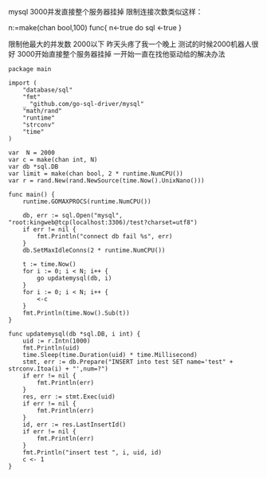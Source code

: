 mysql 3000并发直接整个服务器挂掉
限制连接次数类似这样：

  n:=make(chan bool,100)
	func{
	n<-true
	do sql
	<-true
	}

限制他最大的并发数
2000以下
昨天头疼了我一个晚上
测试的时候2000机器人很好
3000开始直接整个服务器挂掉
一开始一直在找他驱动给的解决办法

	package main

	import (
		"database/sql"
		"fmt"
		_ "github.com/go-sql-driver/mysql"
		"math/rand"
		"runtime"
		"strconv"
		"time"
	)

	var  N = 2000
	var c = make(chan int, N)
	var db *sql.DB
	var limit = make(chan bool, 2 * runtime.NumCPU())
	var r = rand.New(rand.NewSource(time.Now().UnixNano()))

	func main() {
		runtime.GOMAXPROCS(runtime.NumCPU())

		db, err := sql.Open("mysql", "root:kingweb@tcp(localhost:3306)/test?charset=utf8")
		if err != nil {
			fmt.Println("connect db fail %s", err)
		}
		db.SetMaxIdleConns(2 * runtime.NumCPU())

		t := time.Now()
		for i := 0; i < N; i++ {
			go updatemysql(db, i)
		}
		for i := 0; i < N; i++ {
			<-c
		}
		fmt.Println(time.Now().Sub(t))
	}

	func updatemysql(db *sql.DB, i int) {
		uid := r.Intn(1000)
		fmt.Println(uid)
		time.Sleep(time.Duration(uid) * time.Millisecond)
		stmt, err := db.Prepare("INSERT into test SET name='test" + strconv.Itoa(i) + "',num=?")
		if err != nil {
			fmt.Println(err)
		}
		res, err := stmt.Exec(uid)
		if err != nil {
			fmt.Println(err)
		}
		id, err := res.LastInsertId()
		if err != nil {
			fmt.Println(err)
		}
		fmt.Println("insert test ", i, uid, id)
		c <- 1
	}
